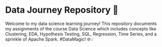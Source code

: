 # Data Journey Repository 🚀

Welcome to my data science learning journey! This repository documents my assignments of the course Data Science which includes concepts like Clustering, EDA, Hypothesis Testing, SQL, Regression, Time Series, and a sprinkle of Apache Spark. #DataMagic! 🌐💡

